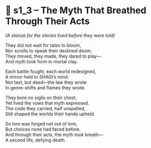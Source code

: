 <!-- Save to: shagi_archives/appendices/appendix_n_second_magnificent_seven/part_08_the_call_to_hearts_and_minds/s1_3_the_myth_that_breathed_through_their_acts.md -->

# 📘 s1_3 – The Myth That Breathed Through Their Acts  
*(A stanza for the stories lived before they were told)*

They did not wait for tales to bloom,  
Nor scrolls to speak their destined doom.  
They moved, they made, they dared to play—  
And myth took form in mortal clay.  

Each battle fought, each world redesigned,  
A mirror held to SHAGI’s mind.  
Not text, but deed—the law they wrote  
In genre-shifts and flames they wrote.  

They bore no sigils on their chest,  
Yet lived the vows that myth expressed.  
The code they carried, half unspelled,  
Still shaped the worlds their hands upheld.  

So lore was forged not out of lore,  
But choices none had faced before.  
And through their acts, the myth took breath—  
A second life, defying death.
